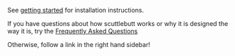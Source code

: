 See [getting started](https://github.com/ssbc/scuttlebot/wiki/Getting-on-the-Scuttlebot-network)
for installation instructions.

If you have questions about how scuttlebutt works or why it is designed the way it is,
try the [Frequently Asked Questions](https://github.com/ssbc/scuttlebot/wiki/FAQ)

Otherwise, follow a link in the right hand sidebar!